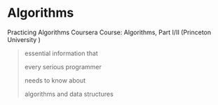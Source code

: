 # Algorithms

Practicing Algorithms 
Coursera Course: Algorithms, Part I/II (Princeton University )



> essential information that
> 
> every serious programmer
> 
> needs to know about
> 
> algorithms and data structures
> 
